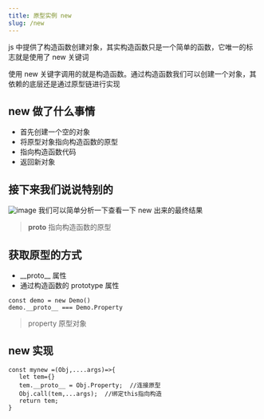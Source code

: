 ```yaml
---
title: 原型实例 new
slug: /new
---
```


js 中提供了构造函数创建对象，其实构造函数只是一个简单的函数，它唯一的标志就是使用了 new 关键词

使用 new 关键字调用的就是构造函数。通过构造函数我们可以创建一个对象，其依赖的底层还是通过原型链进行实现

## new 做了什么事情

- 首先创建一个空的对象
- 将原型对象指向构造函数的原型
- 指向构造函数代码
- 返回新对象

## 接下来我们说说特别的

![image](https://user-images.githubusercontent.com/84896877/171343623-41693045-464e-4919-a07d-fbb9835d5172.png)
我们可以简单分析一下查看一下 new 出来的最终结果

> **proto** 指向构造函数的原型

## 获取原型的方式

- \_\_proto\_\_ 属性
- 通过构造函数的 prototype 属性

```
const demo = new Demo()
demo.__proto__ === Demo.Property
```

> property 原型对象

## new 实现

```
const mynew =(Obj,....args)=>{
   let tem={}
   tem.__proto__ = Obj.Property;  //连接原型
   Obj.call(tem,...args);  //绑定this指向构造
   return tem;
}
```
